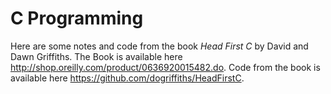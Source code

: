 # C Programming
Here are some notes and code from the book *Head First C* by David and Dawn Griffiths. The
Book is available here http://shop.oreilly.com/product/0636920015482.do. Code from the book is available here https://github.com/dogriffiths/HeadFirstC.